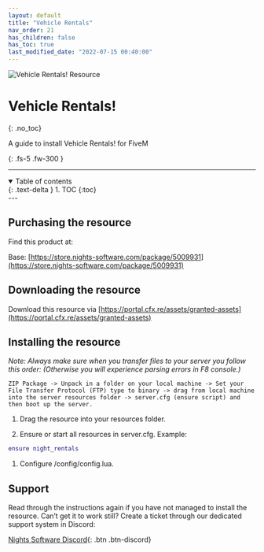```yaml
---
layout: default
title: "Vehicle Rentals"
nav_order: 21
has_children: false
has_toc: true
last_modified_date: "2022-07-15 00:40:00"
---
```


<img class="cover-img" src="/assets/img/vehicleRentals.png" alt="Vehicle Rentals! Resource" draggable="false">

# Vehicle Rentals!
{: .no_toc}

A guide to install Vehicle Rentals! for FiveM

{: .fs-5 .fw-300 }

---
<details open markdown="block">
  <summary>
    Table of contents
  </summary>
  {: .text-delta }
1. TOC
{:toc}
</details>
---

## Purchasing the resource

Find this product at:

Base: [https://store.nights-software.com/package/5009931](https://store.nights-software.com/package/5009931)

## Downloading the resource

Download this resource via [https://portal.cfx.re/assets/granted-assets](https://portal.cfx.re/assets/granted-assets)

## Installing the resource

*Note: Always make sure when you transfer files to your server you follow this order: (Otherwise you will experience parsing errors in F8 console.)*

```
ZIP Package -> Unpack in a folder on your local machine -> Set your File Transfer Protocol (FTP) type to binary -> drag from local machine into the server resources folder -> server.cfg (ensure script) and then boot up the server.
```

1. Drag the resource into your resources folder.

1. Ensure or start all resources in server.cfg. Example:
```lua
ensure night_rentals
```

1. Configure /config/config.lua.

## Support

Read through the instructions again if you have not managed to install the resource. Can’t get it to work still? Create a ticket through our dedicated support system in Discord:

[Nights Software Discord](https://discord.nights-software.com){: .btn .btn-discord}
